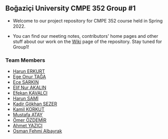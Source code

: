 ## Boğaziçi University CMPE 352 Group #1 
  
- Welcome to our project repository for CMPE 352 course held in Spring 2022.

- You can find our meeting notes, contributors' home pages and other stuff about our work on the <a href="https://github.com/bounswe/bounswe2022group1/wiki">Wiki</a> page of the repository. Stay tuned for Group1!

### Team Members


- [Harun ERKURT](https://github.com/bounswe/bounswe2022group1/wiki/Harun-Erkurt)
- [Ege Onur TAĞA](https://github.com/bounswe/bounswe2022group1/wiki/Ege-Onur-Taga)
- [Ece SARKIN](https://github.com/bounswe/bounswe2022group1/wiki/Ece-Sarkın)
- [Elif Nur AKALIN](https://github.com/bounswe/bounswe2022group1/wiki/Elif-Nur-Akalın)
- [Efekan KAVALCI](https://github.com/bounswe/bounswe2022group1/wiki/Efekan-Kavalci)
- [Harun SAMİ](https://github.com/bounswe/bounswe2022group1/wiki/Harun-Sami)
- [Kadir Gökhan SEZER](https://github.com/bounswe/bounswe2022group1/wiki/Kadir-Gokhan-Sezer)
- [Kamil KORKUT](https://github.com/bounswe/bounswe2022group1/wiki/Kamil-Korkut)
- [Mustafa ATAY](https://github.com/bounswe/bounswe2022group1/wiki/Mustafa-Atay)
- [Ömer ÖZDEMİR](https://github.com/bounswe/bounswe2022group1/wiki/Ömer-Özdemir)
- [Ahmet YAZICI](https://github.com/bounswe/bounswe2022group1/wiki/Ahmet-Yazici)
- [Osman Fehmi Albayrak](https://github.com/bounswe/bounswe2022group1/wiki/Osman-Fehmi-Albayrak)
